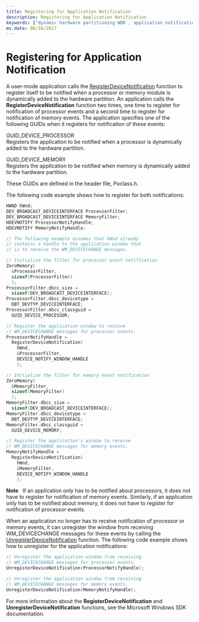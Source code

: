 ```yaml
---
title: Registering for Application Notification
description: Registering for Application Notification
keywords: ["dynamic hardware partitioning WDK , application notification", "hardware partitioning WDK dynamic , application notification", "partitions WDK dynamic hardware , application notification", "application notification WDK dynamic hardware partitioning , registering", "notification WDK dynamic hardware partitioning , application", "registering for application notifications WDK dynamic hardware partitioning"]
ms.date: 06/16/2017
---
```


# Registering for Application Notification


A user-mode application calls the [RegisterDeviceNotification](/windows/win32/api/winuser/nf-winuser-registerdevicenotificationa) function to register itself to be notified when a processor or memory module is dynamically added to the hardware partition. An application calls the **RegisterDeviceNotification** function two times, one time to register for notification of processor events and a second time to register for notification of memory events. The application specifies one of the following GUIDs when it registers for notification of these events:

<a href="" id="guid-device-processor"></a>GUID\_DEVICE\_PROCESSOR  
Registers the application to be notified when a processor is dynamically added to the hardware partition.

<a href="" id="guid-device-memory"></a>GUID\_DEVICE\_MEMORY  
Registers the application to be notified when memory is dynamically added to the hardware partition.

These GUIDs are defined in the header file, Poclass.h.

The following code example shows how to register for both notifications:

```cpp
HWND hWnd;
DEV_BROADCAST_DEVICEINTERFACE ProcessorFilter;
DEV_BROADCAST_DEVICEINTERFACE MemoryFilter;
HDEVNOTIFY ProcessorNotifyHandle;
HDEVNOTIFY MemoryNotifyHandle;

// The following example assumes that hWnd already
// contains a handle to the application window that
// is to receive the WM_DEVICECHANGE messages.

// Initialize the filter for processor event notification
ZeroMemory(
  &ProcessorFilter,
  sizeof(ProcessorFilter)
  );
ProcessorFilter.dbcc_size =
  sizeof(DEV_BROADCAST_DEVICEINTERFACE);
ProcessorFilter.dbcc_devicetype =
  DBT_DEVTYP_DEVICEINTERFACE;
ProcessorFilter.dbcc_classguid =
  GUID_DEVICE_PROCESSOR;

// Register the application window to receive
// WM_DEVICECHANGE messages for processor events.
ProcessorNotifyHandle =
  RegisterDeviceNotification(
    hWnd,
    &ProcessorFilter,
    DEVICE_NOTIFY_WINDOW_HANDLE
    );

// Initialize the filter for memory event notification
ZeroMemory(
  &MemoryFilter,
  sizeof(MemoryFilter)
  );
MemoryFilter.dbcc_size =
  sizeof(DEV_BROADCAST_DEVICEINTERFACE);
MemoryFilter.dbcc_devicetype =
  DBT_DEVTYP_DEVICEINTERFACE;
MemoryFilter.dbcc_classguid =
  GUID_DEVICE_MEMORY;

// Register the application's window to receive
// WM_DEVICECHANGE messages for memory events.
MemoryNotifyHandle =
  RegisterDeviceNotification(
    hWnd,
    &MemoryFilter,
    DEVICE_NOTIFY_WINDOW_HANDLE
    );
```

**Note**   If an application only has to be notified about processors, it does not have to register for notification of memory events. Similarly, if an application only has to be notified about memory, it does not have to register for notification of processor events.

 

When an application no longer has to receive notification of processor or memory events, it can unregister the window from receiving WM\_DEVICECHANGE messages for these events by calling the [UnregisterDeviceNotification](/windows/win32/api/winuser/nf-winuser-unregisterdevicenotification) function. The following code example shows how to unregister for the application notifications:

```cpp
// Unregister the application window from receiving
// WM_DEVICECHANGE messages for processor events.
UnregisterDeviceNotification(ProcessorNotifyHandle);

// Unregister the application window from receiving
// WM_DEVICECHANGE messages for memory events.
UnregisterDeviceNotification(MemoryNotifyHandle);
```

For more information about the **RegisterDeviceNotification** and **UnregisterDeviceNotification** functions, see the Microsoft Windows SDK documentation.

 

